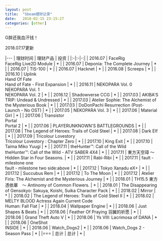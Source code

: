 ```yaml
---
layout: post
title:  "Sbeam理财记录"
date:   2018-02-15 23:15:27
categories: [other]
---
```

G胖还我血汗钱！

2018.07.17更新

|---
| 理财时间 | 理财产品 | 投资 |
|:-|:-|-:|
| 2016.07 | FaceRig<br>FaceRig Live2D Module | \* |
| 2016.07 | Deponia: The Complete Journey | \* |
| 2016.07 | TIS-100 | \* |
| 2016.07 | Hacknet | \* |
| 2016.08 | Screeps | \* |
| 2016.10 | Uplink<br>Hand Of Fate<br>Hand of Fate - First Expansion | \* |
| 2016.11 | NEKOPARA Vol. 0<br>NEKOPARA Vol. 1<br>NEKOPARA Vol. 2 | \* |
| 2016.12 | Shadowverse CCG | \* |
| 2017.03 | AKIBA'S TRIP: Undead & Undressed | \* |
| 2017.03 | Atelier Sophie: The Alchemist of the Mysterious Book | \* |
| 2017.03 | DoDonPachi Resurrection (Post-Launch - No OST) | \* |
| 2017.05 | NEKOPARA Vol. 3 | \* |
| 2017.06 | Material Girl | \* |
| 2017.06 | Transistor<br>Portal<br>Portal 2 | \* |
| 2017.06 | PLAYERUNKNOWN'S BATTLEGROUNDS | \* |
| 2017.08 | The Legend of Heroes: Trails of Cold Steel | \* |
| 2017.08 | Dark Elf | \* |
| 2017.09 | Tricolour Lovestory<br>Tricolour Lovestory : Chapter Zero | \* |
| 2017.10 | King Exit | \* |
| 2017.10 | Taima Miko Yuugi | \* |
| 2017.11 | theHunter™: Call of the Wild<br>theHunter™: Call of the Wild - ATV SABER 4X4 | \* |
| 2017.11 | 東方天空璋 ～ Hidden Star in Four Seasons. | \* |
| 2017.11 | Rabi-Ribi | \* |
| 2017.11 | fault - milestone one<br>fault - milestone two side:above | \* |
| 2017.12 | Tokyo Xanadu eX+ | \* |
| 2017.12 | Succubus Rem | \* |
| 2017.12 | To The Moon | \* |
| 2017.12 | Atelier Firis: The Alchemist and the Mysterious Journey | \* |
| 2018.01 | TH15.5 東方憑依華　～ Antinomy of Common Flowers. | \* |
| 2018.01 | The Disappearing of Gensokyo: Sakuya, Koishi, Suika Character Pack | \* |
| 2018.02 | Mirror | \* |
| 2018.02 | The Legend of Heroes: Trails of Cold Steel II | \* |
| 2018.02 | MELTY BLOOD Actress Again Current Code<br>Human: Fall Flat | \* |
| 2018.04 | Wallpaper Engine | \* |
| 2018.06 | Just Shapes & Beats | \* |
| 2018.06 | Feather Of Praying 羽翼的祈愿 | \* |
| 2018.06 | Grand Theft Auto V | \* |
| 2018.06 | Ys VIII: Lacrimosa of DANA | \* |
| 2018.06 | OneShot<br>INSIDE | \* |
| 2018.06 | Watch_Dogs2 | \* |
| 2018.06 | Watch_Dogs 2 - Season Pass | \* |
|===
| 总计 | 总计 | \* |

<script>
  function b64ToBuf(str) {
    let encrypted = window.atob(str);
    let len = encrypted.length;
    let buf = new Uint8Array(len);
    for (let i = 0; i < len; i++)
      buf[i] = encrypted.charCodeAt(i);
    return buf.buffer;
  }

  function buf2str(buf) {
    return String.fromCharCode(...new Uint16Array(buf));
  }

  var payload = "LuZgmmm74T8oIWoT:4d+bneZ0Uc0UFWWBeTVG6GSaQfNE9evTeUXVN+D+r+xFs79JDIadZQnq5tQM6CsMvNdyaP2ZbmytA7Ch8oAjewNVqZ7OWWukXQjNujf5zE400W+TfWmDWPpsQquPsxQ09e00rjTyJ5C7zqHJZQdc8uQdbUEYiokeKxC7DB5KuFHPjxx41x/TtUx5L39k4r+aQFSibpJSyqIv6fSERTBq28l5f50yPPpoBpuXnTEDmgE/JrmPChBpaD1JXF/uQXgzckkz//pPEkAq5Bhi40v8kSqpScvAJQhIcOBzQmLQMMEPZw0ugksDbJ6gqEOHU94Q3unpDQMd05v8rrlTsm7EjoDDM+5T/yrTdpCkhCDxYpw=";
  let [iv, s] = payload.split(':');
  window.crypto.subtle.importKey(
    "jwk",
    {
      kty: "oct",
      k: window.localStorage.getItem("{{ page.id }}"),
      alg: "A256GCM",
      ext: true,
    },
    {
      name: "AES-GCM",
    },
    false,
    ["encrypt", "decrypt"]
  ).then(key => {
    window.crypto.subtle.decrypt(
      {
        name: "AES-GCM",
        iv: b64ToBuf(iv),
      },
      key,
      b64ToBuf(s)
    ).then(encrypted => {
      var cost = JSON.parse(buf2str(encrypted));
      for (let i = 0; i < cost.length; i++) {
        document.querySelector('tbody tr:nth-child(' + (i + 1) + ') td:last-child').innerHTML = cost[i];
      }
      document.querySelector('tfoot tr:last-child td:last-child').innerHTML = cost.reduce((a, b) => a + b);
    });
  });
</script>

